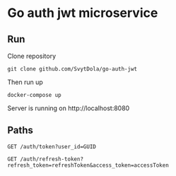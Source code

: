 # Go auth jwt microservice



## Run

Clone repository
```shell
git clone github.com/SvytDola/go-auth-jwt
```
Then run up
```shell
docker-compose up
```

Server is running on http://localhost:8080


## Paths

```
GET /auth/token?user_id=GUID
```

```
GET /auth/refresh-token?refresh_token=refreshToken&access_token=accessToken
```
